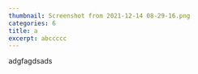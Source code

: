 ```yaml
---
thumbnail: Screenshot from 2021-12-14 08-29-16.png
categories: 6
title: a
excerpt: abccccc
---
```

adgfagdsads